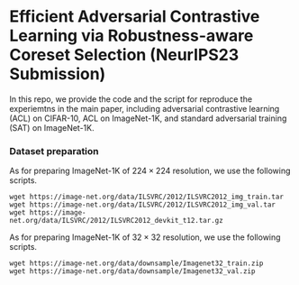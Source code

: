 # Efficient Adversarial Contrastive Learning via Robustness-aware Coreset Selection (NeurIPS23 Submission)

In this repo, we provide the code and the script for reproduce the experiemtns in the main paper, including adversarial contrastive learning (ACL) on CIFAR-10, ACL on ImageNet-1K, and standard adversarial training (SAT) on ImageNet-1K. 

### Dataset preparation
As for preparing ImageNet-1K of $224\times 224$ resolution, we use the following scripts.
```
wget https://image-net.org/data/ILSVRC/2012/ILSVRC2012_img_train.tar
wget https://image-net.org/data/ILSVRC/2012/ILSVRC2012_img_val.tar
wget https://image-net.org/data/ILSVRC/2012/ILSVRC2012_devkit_t12.tar.gz
```

As for preparing ImageNet-1K of $32 \times 32$ resolution, we use the following scripts.

```
wget https://image-net.org/data/downsample/Imagenet32_train.zip
wget https://image-net.org/data/downsample/Imagenet32_val.zip
```
